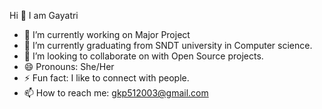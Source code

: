Hi 👋 I am Gayatri

<!--
**Gkp51/Gkp51** is a ✨ _special_ ✨ repository because its `README.md` (this file) appears on your GitHub profile.

Here are some ideas to get you started:
-->
- 🔭 I’m currently working on Major Project
- 🌱 I’m currently graduating from SNDT university in Computer science.
- 👯 I’m looking to collaborate on with Open Source projects.
- 😄 Pronouns: She/Her
- ⚡ Fun fact:  I like to connect with people.
- 📫 How to reach me: gkp512003@gmail.com

